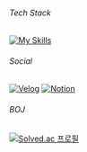 ###### _Tech Stack_
[![My Skills](https://skillicons.dev/icons?i=java,spring,aws,docker,react,github,theme=default)](https://skillicons.dev)

###### _Social_
[![Velog](https://img.shields.io/badge/Velog-20C997?style=flat-square&logo=Velog&logoColor=white)](https://velog.io/@bnsx)
[![Notion](https://img.shields.io/badge/Notion-000000?style=flat-square&logo=Notion&logoColor=white)](https://www.notion.so/)

###### _BOJ_
[![Solved.ac
프로필](http://mazassumnida.wtf/api/mini/generate_badge?boj=bnsxu)](https://solved.ac/bnsxu)

<!--
## Hi there 👋

**bnsxu/bnsxu** is a ✨ _special_ ✨ repository because its `README.md` (this file) appears on your GitHub profile.

Here are some ideas to get you started:

- 🔭 I’m currently working on ...
- 🌱 I’m currently learning ...
- 👯 I’m looking to collaborate on ...
- 🤔 I’m looking for help with ...
- 💬 Ask me about ...
- 📫 How to reach me: ...
- 😄 Pronouns: ...
- ⚡ Fun fact: ...

[![Solved.ac
프로필](http://mazassumnida.wtf/api/generate_badge?boj={handle})](https://solved.ac/{handle})

[![Solved.ac
프로필](http://mazassumnida.wtf/api/v2/generate_badge?boj={handle})](https://solved.ac/{handle})
![](./profile-3d-contrib/profile-night-rainbow.svg)

###### _Contrib_
<img src="./profile-3d-contrib/profile-night-rainbow.svg" alt="profile-3d" width="500" height="auto">
-->
